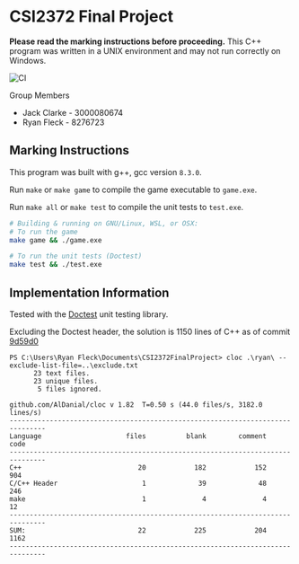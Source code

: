 # CSI2372 Final Project

**Please read the marking instructions before proceeding.** This C++ program was written in a UNIX environment and may not run correctly on Windows.

![CI](https://github.com/JackClarkeUottawa/CSI2372FinalProject/workflows/CI/badge.svg?branch=master)

Group Members

- Jack Clarke - 3000080674
- Ryan Fleck - 8276723

## Marking Instructions

This program was built with g++, gcc version `8.3.0`.

Run `make` or `make game` to compile the game executable to `game.exe`.

Run `make all` or `make test` to compile the unit tests to `test.exe`.

```sh
# Building & running on GNU/Linux, WSL, or OSX:
# To run the game
make game && ./game.exe

# To run the unit tests (Doctest)
make test && ./test.exe
```

## Implementation Information

Tested with the [Doctest](https://github.com/onqtam/doctest) unit testing library.

Excluding the Doctest header, the solution is 1150 lines of C++ as of commit [9d59d0](https://github.com/JackClarkeUottawa/CSI2372FinalProject/commit/9d59d0a537d88d600cc1d1723548c4da2624b07d)

```
PS C:\Users\Ryan Fleck\Documents\CSI2372FinalProject> cloc .\ryan\ --exclude-list-file=..\exclude.txt
      23 text files.
      23 unique files.
       5 files ignored.

github.com/AlDanial/cloc v 1.82  T=0.50 s (44.0 files/s, 3182.0 lines/s)
-------------------------------------------------------------------------------
Language                     files          blank        comment           code
-------------------------------------------------------------------------------
C++                             20            182            152            904
C/C++ Header                     1             39             48            246
make                             1              4              4             12
-------------------------------------------------------------------------------
SUM:                            22            225            204           1162
-------------------------------------------------------------------------------
```
